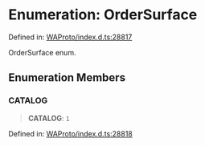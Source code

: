 # Enumeration: OrderSurface

Defined in: [WAProto/index.d.ts:28817](https://github.com/Fokusdotid/bail/blob/82f46c566476ac566bfd781dede14412fcdfb787/WAProto/index.d.ts#L28817)

OrderSurface enum.

## Enumeration Members

### CATALOG

> **CATALOG**: `1`

Defined in: [WAProto/index.d.ts:28818](https://github.com/Fokusdotid/bail/blob/82f46c566476ac566bfd781dede14412fcdfb787/WAProto/index.d.ts#L28818)
